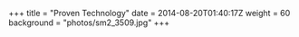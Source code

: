 +++
title = "Proven Technology"
date = 2014-08-20T01:40:17Z
weight = 60
background = "photos/sm2_3509.jpg"
+++
